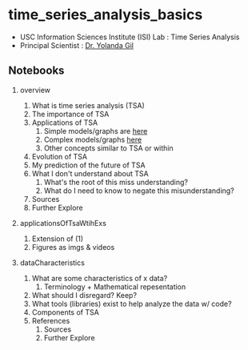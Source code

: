 # time_series_analysis_basics

- USC Information Sciences Institute (ISI) Lab : Time Series Analysis
- Principal Scientist : [Dr. Yolanda Gil](https://viterbi.usc.edu/directory/faculty/Gil/Yolanda)

## Notebooks
1. overview
    1. What is time series analysis (TSA)
    2. The importance of TSA
    3. Applications of TSA
        1. Simple models/graphs are [here](https://github.com/Brinkley97/time_series_analysis_basics/blob/main/applicationsOfTsaWithExs.ipynb)
        2. Complex models/graphs [here](https://github.com/Brinkley97/time_series_analysis_basics/blob/main/applicationsOfTsaWithExs.ipynb)
        3. Other concepts similar to TSA or within
    4. Evolution of TSA
    5. My prediction of the future of TSA
    6. What I don't understand about TSA
        1. What's the root of this miss understanding?
        2. What do I need to know to negate this misunderstanding?
   7. Sources
   8. Further Explore

2. applicationsOfTsaWtihExs
    1. Extension of (1)
    2. Figures as imgs & videos
    
3. dataCharacteristics
    1. What are some characteristics of x data?
        1. Terminology + Mathematical repesentation
    2. What should I disregard? Keep?
    3. What tools (libraries) exist to help analyze the data w/ code?
    4. Components of TSA
    5. References
        1. Sources
        2. Further Explore